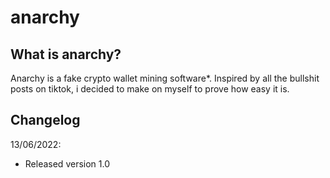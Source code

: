 # anarchy

## What is anarchy?
Anarchy is a fake crypto wallet mining software*.
Inspired by all the bullshit posts on tiktok, i decided to make on myself to prove how easy it is.

## Changelog

13/06/2022:
  - Released version 1.0

